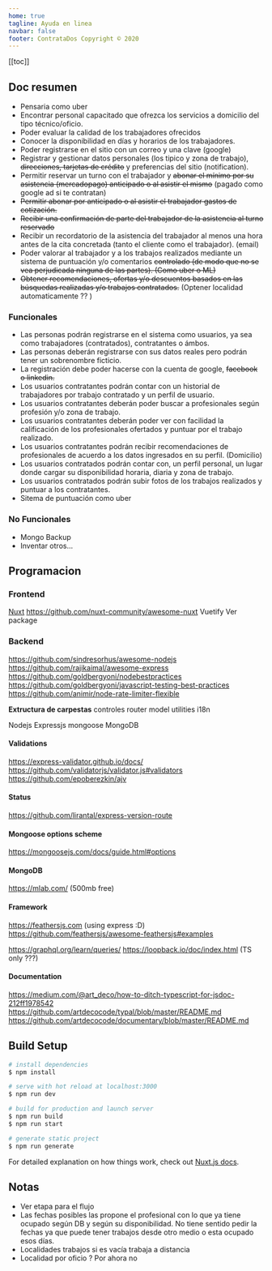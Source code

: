 ```yaml
---
home: true
tagline: Ayuda en linea
navbar: false
footer: ContrataDos Copyright © 2020
---
```


[[toc]]

## Doc resumen

- Pensaria como uber
- Encontrar personal capacitado que ofrezca los servicios a domicilio del tipo técnico/oficio.
- Poder evaluar la calidad de los trabajadores ofrecidos
- Conocer la disponibilidad en días y horarios de los trabajadores.
- Poder registrarse en el sitio con un correo y una clave (google)
- Registrar y gestionar datos personales (los tipico y zona de trabajo), ~~direcciones, tarjetas de crédito~~ y preferencias del sitio (notification).
- Permitir reservar un turno con el trabajador y ~~abonar el mínimo por su asistencia (mercadopago) anticipado o al asistir el mismo~~ (pagado como google ad si te contratan)
- ~~Permitir abonar por anticipado o al asistir el trabajador gastos de cotización.~~
- ~~Recibir una confirmación de parte del trabajador de la asistencia al turno reservado~~
- Recibir un recordatorio de la asistencia del trabajador al menos una hora antes de la cita concretada (tanto el cliente como el trabajador). (email)
- Poder valorar al trabajador y a los trabajos realizados mediante un sistema de puntuación y/o comentarios ~~controlado (de modo que no se vea perjudicada ninguna de las partes). (Como uber o ML)~~
- ~~Obtener recomendaciones, ofertas y/o descuentos basados en las búsquedas realizadas y/o trabajos contratados.~~ (Optener localidad automaticamente ?? )

### Funcionales

- Las personas podrán registrarse en el sistema como usuarios, ya sea como trabajadores (contratados), contratantes o ámbos.
- Las personas deberán registrarse con sus datos reales pero podrán tener un sobrenombre ficticio.
- La registración debe poder hacerse con la cuenta de google, ~~facebook o linkedin.~~
- Los usuarios contratantes podrán contar con un historial de trabajadores por trabajo contratado y un perfil de usuario.
- Los usuarios contratantes deberán poder buscar a profesionales según profesión y/o zona de trabajo.
- Los usuarios contratantes deberán poder ver con facilidad la calificación de los profesionales ofertados y puntuar por el trabajo realizado.
- Los usuarios contratantes podrán recibir recomendaciones de profesionales de acuerdo a los datos ingresados en su perfil. (Domicilio)
- Los usuarios contratados podrán contar con, un perfil personal, un lugar donde cargar su disponibilidad horaria, diaria y zona de trabajo.
- Los usuarios contratados podrán subir fotos de los trabajos realizados y puntuar a los contratantes.
- Sitema de puntuación como uber

### No Funcionales

- Mongo Backup
- Inventar otros...

## Programacion

### Frontend

[Nuxt](https://nuxtjs.org/)
<https://github.com/nuxt-community/awesome-nuxt>
Vuetify
Ver package

### Backend

<https://github.com/sindresorhus/awesome-nodejs>
<https://github.com/rajikaimal/awesome-express>
<https://github.com/goldbergyoni/nodebestpractices>
<https://github.com/goldbergyoni/javascript-testing-best-practices>
<https://github.com/animir/node-rate-limiter-flexible>

**Extructura de carpestas**
controles
router
model
utilities
i18n

Nodejs
Expressjs
mongoose
MongoDB

#### Validations

<https://express-validator.github.io/docs/>
<https://github.com/validatorjs/validator.js#validators>
<https://github.com/epoberezkin/ajv>

#### Status

<https://github.com/lirantal/express-version-route>

#### Mongoose options scheme

<https://mongoosejs.com/docs/guide.html#options>

#### MongoDB

<https://mlab.com/> (500mb free)

#### Framework

<https://feathersjs.com> (using express :D)
<https://github.com/feathersjs/awesome-feathersjs#examples>

<https://graphql.org/learn/queries/>
<https://loopback.io/doc/index.html> (TS only ???)

#### Documentation

<https://medium.com/@art_deco/how-to-ditch-typescript-for-jsdoc-212ff1978542>
<https://github.com/artdecocode/typal/blob/master/README.md>
<https://github.com/artdecocode/documentary/blob/master/README.md>

## Build Setup

```bash
# install dependencies
$ npm install

# serve with hot reload at localhost:3000
$ npm run dev

# build for production and launch server
$ npm run build
$ npm run start

# generate static project
$ npm run generate
```

For detailed explanation on how things work, check out [Nuxt.js docs](https://nuxtjs.org).

## Notas

- Ver etapa para el flujo
- Las fechas posibles las propone el profesional con lo que ya tiene ocupado
  según DB y según su disponibilidad. No tiene sentido pedir la fechas ya que
  puede tener trabajos desde otro medio o esta ocupado esos días.
- Localidades trabajos si es vacía trabaja a distancia
- Localidad por oficio ? Por ahora no
